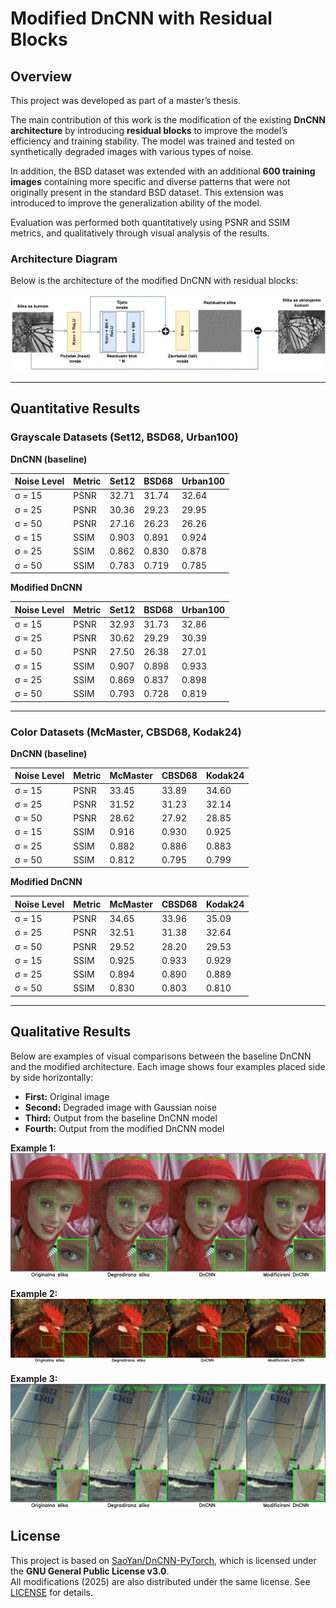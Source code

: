 # Modified DnCNN with Residual Blocks

## Overview
This project was developed as part of a master’s thesis.  

The main contribution of this work is the modification of the existing **DnCNN architecture** by introducing **residual blocks** to improve the model’s efficiency and training stability. The model was trained and tested on synthetically degraded images with various types of noise.  

In addition, the BSD dataset was extended with an additional **600 training images** containing more specific and diverse patterns that were not originally present in the standard BSD dataset. This extension was introduced to improve the generalization ability of the model.  

Evaluation was performed both quantitatively using PSNR and SSIM metrics, and qualitatively through visual analysis of the results.

### Architecture Diagram

Below is the architecture of the modified DnCNN with residual blocks:

![Modified DnCNN Architecture](images/architecture.jpg)

---

## Quantitative Results

### Grayscale Datasets (Set12, BSD68, Urban100)

**DnCNN (baseline)**

| Noise Level | Metric | Set12 | BSD68 | Urban100 |
|-------------|--------|-------|-------|----------|
| σ = 15      | PSNR   | 32.71 | 31.74 | 32.64    |
| σ = 25      | PSNR   | 30.36 | 29.23 | 29.95    |
| σ = 50      | PSNR   | 27.16 | 26.23 | 26.26    |
| σ = 15      | SSIM   | 0.903 | 0.891 | 0.924    |
| σ = 25      | SSIM   | 0.862 | 0.830 | 0.878    |
| σ = 50      | SSIM   | 0.783 | 0.719 | 0.785    |

**Modified DnCNN**

| Noise Level | Metric | Set12 | BSD68 | Urban100 |
|-------------|--------|-------|-------|----------|
| σ = 15      | PSNR   | 32.93 | 31.73 | 32.86    |
| σ = 25      | PSNR   | 30.62 | 29.29 | 30.39    |
| σ = 50      | PSNR   | 27.50 | 26.38 | 27.01    |
| σ = 15      | SSIM   | 0.907 | 0.898 | 0.933    |
| σ = 25      | SSIM   | 0.869 | 0.837 | 0.898    |
| σ = 50      | SSIM   | 0.793 | 0.728 | 0.819    |

---

### Color Datasets (McMaster, CBSD68, Kodak24)

**DnCNN (baseline)**

| Noise Level | Metric | McMaster | CBSD68 | Kodak24 |
|-------------|--------|----------|--------|---------|
| σ = 15      | PSNR   | 33.45    | 33.89  | 34.60   |
| σ = 25      | PSNR   | 31.52    | 31.23  | 32.14   |
| σ = 50      | PSNR   | 28.62    | 27.92  | 28.85   |
| σ = 15      | SSIM   | 0.916    | 0.930  | 0.925   |
| σ = 25      | SSIM   | 0.882    | 0.886  | 0.883   |
| σ = 50      | SSIM   | 0.812    | 0.795  | 0.799   |

**Modified DnCNN**

| Noise Level | Metric | McMaster | CBSD68 | Kodak24 |
|-------------|--------|----------|--------|---------|
| σ = 15      | PSNR   | 34.65    | 33.96  | 35.09   |
| σ = 25      | PSNR   | 32.51    | 31.38  | 32.64   |
| σ = 50      | PSNR   | 29.52    | 28.20  | 29.53   |
| σ = 15      | SSIM   | 0.925    | 0.933  | 0.929   |
| σ = 25      | SSIM   | 0.894    | 0.890  | 0.889   |
| σ = 50      | SSIM   | 0.830    | 0.803  | 0.810   |

---

## Qualitative Results

Below are examples of visual comparisons between the baseline DnCNN and the modified architecture. Each image shows four examples placed side by side horizontally:

- **First:** Original image  
- **Second:** Degraded image with Gaussian noise  
- **Third:** Output from the baseline DnCNN model  
- **Fourth:** Output from the modified DnCNN model  

**Example 1:**  
![Example comparison 1](images/comparison_1.png)

**Example 2:**  
![Example comparison 4](images/comparison_4.jpg)

**Example 3:**  
![Example comparison 2](images/comparison_6.png)

## License
This project is based on [SaoYan/DnCNN-PyTorch](https://github.com/SaoYan/DnCNN-PyTorch), which is licensed under the **GNU General Public License v3.0**.  
All modifications (2025) are also distributed under the same license. See [LICENSE](./LICENSE.txt) for details.
